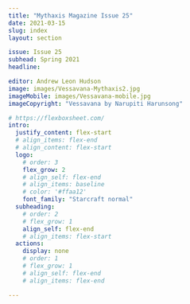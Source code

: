 ```yaml
---
title: "Mythaxis Magazine Issue 25"
date: 2021-03-15
slug: index
layout: section

issue: Issue 25
subhead: Spring 2021
headline: 

editor: Andrew Leon Hudson
image: images/Vessavana-Mythaxis2.jpg
imageMobile: images/Vessavana-mobile.jpg
imageCopyright: "Vessavana by Narupiti Harunsong"

# https://flexboxsheet.com/
intro:
  justify_content: flex-start
  # align_items: flex-end
  # align_content: flex-start
  logo:
    # order: 3
    flex_grow: 2
    # align_self: flex-end
    # align_items: baseline
    # color: '#ffaa12'
    font_family: "Starcraft normal"
  subheading:
    # order: 2
    # flex_grow: 1
    align_self: flex-end
    # align_items: flex-start
  actions:
    display: none
    # order: 1
    # flex_grow: 1
    # align_self: flex-end
    # align_items: flex-end

---
```


